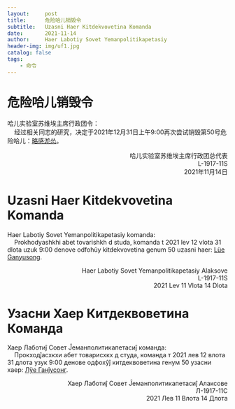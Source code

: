 ```yaml
---
layout:     post
title:      危险哈儿销毁令
subtitle:   Uzasni Haer Kitdekvovetina Komanda
date:       2021-11-14
author:     Haer Labotiy Sovet Yemanpolitikapetasiy
header-img: img/uf1.jpg
catalog: false
tags:
    - 命令
---
```


# 危险哈儿销毁令
哈儿实验室苏维埃主席行政团令：  
&nbsp;&nbsp;&nbsp;&nbsp;经过相关同志的研究，决定于2021年12月31日上午9:00再次尝试销毁第50号危险哈儿：[略感淤怂](https://hssrgov.github.io/access/index.html?haer=50)。
<div style="text-align: right">哈儿实验室苏维埃主席行政团总代表<br>L-1917-11S<br>2021年11月14日</div>

# Uzasni Haer Kitdekvovetina Komanda
Haer Labotiy Sovet Yemanpolitikapetasiy komanda:  
&nbsp;&nbsp;&nbsp;&nbsp;Prokhodyashkhi abet tovarishkh d studa, komanda t 2021 lev 12 vlota 31 dlota uzuk 9:00 denove odfohŭy kitdekvovetina genum 50 uzasni haer: [Lüe Ganyusong](https://hssrgov.github.io/access/index.html?haer=50).
<div style="text-align: right">Haer Labotiy Sovet Yemanpolitikapetasiy Alaksove<br>L-1917-11S<br>2021 Lev 11 Vlota 14 Dlota</div>

# Узасни Хаер Китдеквоветина Команда
Хаер Лаботиĵ Совет Ĵеманполитикапетасиĵ команда:  
&nbsp;&nbsp;&nbsp;&nbsp;Прокходĵасхкхи абет товарисхкх д студа, команда т 2021 лев 12 влота 31 длота узук 9:00 денове одфохŷĵ китдеквоветина генум 50 узасни хаер: [Лÿе Ганĵусонг](https://hssrgov.github.io/access/index.html?haer=50).
<div style="text-align: right">Хаер Лаботиĵ Совет Ĵеманполитикапетасиĵ Алаксове<br>Л-1917-11С<br>2021 Лев 11 Влота 14 Длота
</div>
